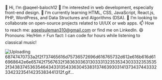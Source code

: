 👋 Hi, I’m @aqeel-baloch12
👀 I’m interested in web development, especially front-end design.
🌱 I’m currently learning HTML, CSS, JavaScript, React.js, PHP, WordPress, and Data Structures and Algorithms (DSA).
💞️ I’m looking to collaborate on open-source projects related to UI/UX or web apps.
📫 How to reach me: aqeelsuleman310@gmail.com or find me on LinkedIn.
😄 Pronouns: He/Him
⚡ Fun fact: I can code for hours while listening to classical music!

<!---
aqeel-baloch12/aqeel-baloch12 is a ✨ special ✨ repository because its `README.md` (this file) appears on your GitHub profile.
You can click the Preview link to take a look at your changes.
--->
![Uploading 68747470733a2f2f737465616d75736572696d616765732d612e616b616d616968642e6e65742f7567632f3836303631303331323535343033323535352f343837453635464343313543363045383137463930314137343744333233423235414235383441312f.gif…]()

